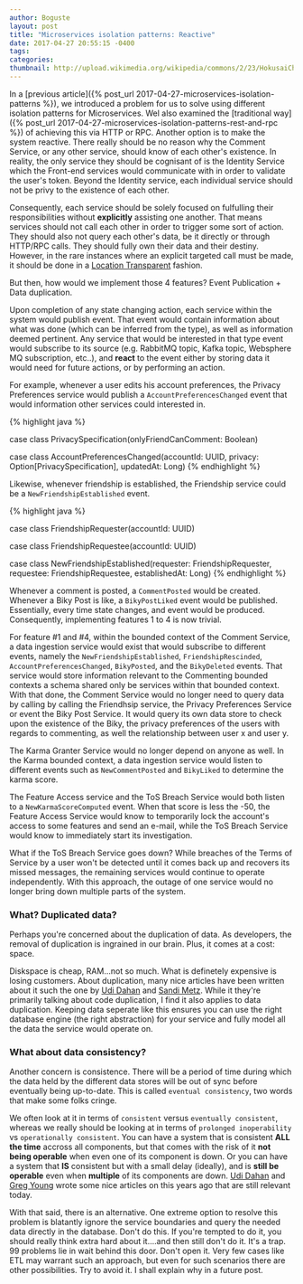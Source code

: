```yaml
---
author: Boguste
layout: post
title: "Microservices isolation patterns: Reactive"
date: 2017-04-27 20:55:15 -0400
tags: 
categories: 
thumbnail: http://upload.wikimedia.org/wikipedia/commons/2/23/HokusaiChushingura.jpg
---
```


In a [previous article]({% post_url 2017-04-27-microservices-isolation-patterns %}), we introduced a problem for us to solve using different isolation patterns for Microservices. Wel also examined the [traditional way]({% post_url 2017-04-27-microservices-isolation-patterns-rest-and-rpc %}) of achieving this via HTTP or RPC.
Another option is to make the system reactive.
There really should be no reason why the Comment Service, or any other service, should know of each other's existence.
In reality, the only service they should be cognisant of is the Identity Service which the Front-end services would communicate with in order to validate the user's token.
Beyond the Identity service, each individual service should not be privy to the existence of each other.

Consequently, each service should be solely focused on fulfulling their responsibilities without __explicitly__ assisting one another. That means services should not call each other in order to trigger some sort of action. They should also not query each other's data, be it directly or through HTTP/RPC calls. They should fully own their data and their destiny. However, in the rare instances where an explicit targeted call must be made, it should be done in a [Location Transparent](http://wiki.c2.com/?LocationTransparency) fashion.

But then, how would we implement those 4 features? Event Publication + Data duplication.

Upon completion of any state changing action, each service within the system would publish event.
That event would contain information about what was done (which can be inferred from the type), as well as information deemed pertinent.
Any service that would be interested in that type event would subscribe to its source (e.g. RabbitMQ topic, Kafka topic, Websphere MQ subscription, etc..), and __react__ to the event either by storing data it would need for future actions, or by performing an action.

For example, whenever a user edits his account preferences, the Privacy Preferences service would publish a `AccountPreferencesChanged` event that would information other services could interested in.

{% highlight java %}

case class PrivacySpecification(onlyFriendCanComment: Boolean)

case class AccountPreferencesChanged(accountId: UUID,
                                     privacy: Option[PrivacySpecification],
                                     updatedAt: Long)
{% endhighlight %}

Likewise, whenever friendship is established, the Friendship service could be a `NewFriendshipEstablished` event.

{% highlight java %}

case class FriendshipRequester(accountId: UUID)

case class FriendshipRequestee(accountId: UUID)

case class NewFriendshipEstablished(requester: FriendshipRequester,
                                    requestee: FriendshipRequestee,
                                    establishedAt: Long)
{% endhighlight %}

Whenever a comment is posted, a `CommentPosted` would be created. Whenever a Biky Post is like, a `BikyPostLiked` event would be published. Essentially, every time state changes, and event would be produced. Consequently, implementing features 1 to 4 is now trivial.

For feature #1 and #4, within the bounded context of the Comment Service, a data ingestion service would exist that would subscribe to different events, namely the `NewFriendshipEstablished`, `FriendshipRescinded`, `AccountPreferencesChanged`, `BikyPosted`, and the `BikyDeleted` events. That service would store information relevant to the Commenting bounded contexts a schema shared only be services within that bounded context. With that done, the Comment Service would no longer need to query data by calling by calling the Friendhsip service, the Privacy Preferences Service or event the Biky Post Service. It would query its own data store to check upon the existence of the Biky, the privacy preferences of the users with regards to commenting, as well the relationship between user x and user y.

The Karma Granter Service would no longer depend on anyone as well. In the Karma bounded context, a data ingestion service would listen to different events such as `NewCommentPosted` and `BikyLiked` to determine the karma score.

The Feature Access service and the ToS Breach Service would both listen to a `NewKarmaScoreComputed` event. When that score is less the -50, the Feature Access Service would know to temporarily lock the account's access to some features and send an e-mail, while the ToS Breach Service would know to immediately start its investigation.

What if the ToS Breach Service goes down? While breaches of the Terms of Service by a user won't be detected until it comes back up and recovers its missed messages, the remaining services would continue to operate independently. With this approach, the outage of one service would no longer bring down multiple parts of the system.

### What? Duplicated data?

Perhaps you're concerned about the duplication of data. As developers, the removal of duplication is ingrained in our brain. Plus, it comes at a cost: space.

Diskspace is cheap, RAM...not so much. What is definetely expensive is losing customers. About duplication, many nice articles have been written about it such the one by [Udi Dahan](http://udidahan.com/2009/06/07/the-fallacy-of-reuse/) and [Sandi Metz](https://www.sandimetz.com/blog/2016/1/20/the-wrong-abstraction). While it they're primarily talking about code duplication, I find it also applies to data duplication. Keeping data seperate like this ensures you can use the right database engine (the right abstraction) for your service and fully model all the data the service would operate on.

### What about data consistency?

Another concern is consistence. There will be a period of time during which the data held by the different data stores will be out of sync before eventually being up-to-date. This is called `eventual consistency`, two words that make some folks cringe.

We often look at it in terms of `consistent` versus `eventually consistent`, whereas we really should be looking at in terms of `prolonged inoperability` vs `operationally consistent`. You can have a system that is consistent __ALL the time__ accross all components, but that comes with the risk of it __not being operable__ when even one of its component is down. Or you can have a system that __IS__ consistent but with a small delay (ideally), and is __still be operable__ even when __multiple__ of its components are down. [Udi Dahan](http://udidahan.com/2011/09/18/inconsistent-data-poor-performance-or-soa-pick-one/) and [Greg Young](http://codebetter.com/gregyoung/2010/04/14/quick-thoughts-on-eventual-consistency/) wrote some nice articles on this years ago that are still relevant today.

With that said, there is an alternative.
One extreme option to resolve this problem is blatantly ignore the service boundaries and query the needed data directly in the database.
Don't do this.
If you're tempted to do it, you should really think extra hard about it....and then still don't do it.
It's a trap.
99 problems lie in wait behind this door.
Don't open it.
Very few cases like ETL may warrant such an approach, but even for such scenarios there are other possibilities.
Try to avoid it. I shall explain why in a future post.